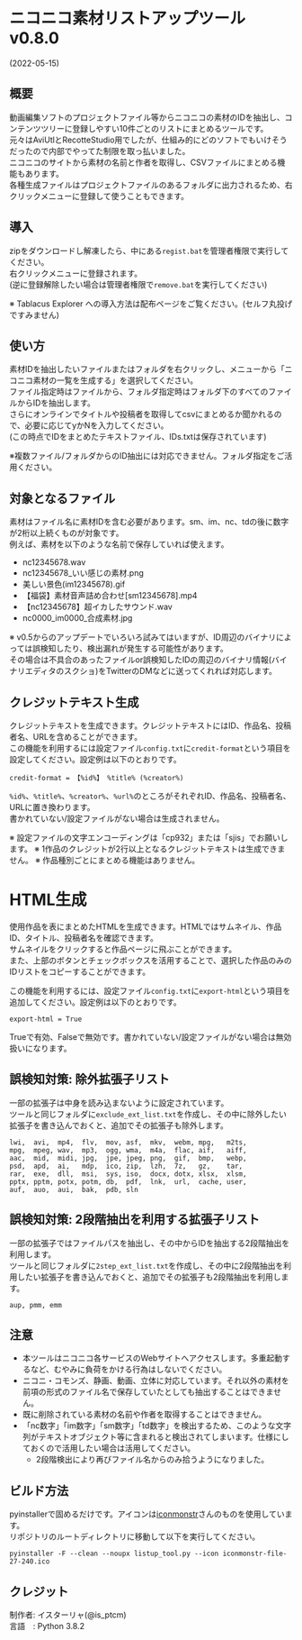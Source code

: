 
# ニコニコ素材リストアップツール v0.8.0
(2022-05-15)

## 概要

動画編集ソフトのプロジェクトファイル等からニコニコの素材のIDを抽出し、コンテンツツリーに登録しやすい10件ごとのリストにまとめるツールです。  
元々はAviUtlとRecotteStudio用でしたが、仕組み的にどのソフトでもいけそうだったので内部でやってた制限を取っ払いました。  
ニコニコのサイトから素材の名前と作者を取得し、CSVファイルにまとめる機能もあります。  
各種生成ファイルはプロジェクトファイルのあるフォルダに出力されるため、右クリックメニューに登録して使うこともできます。

## 導入

zipをダウンロードし解凍したら、中にある`regist.bat`を管理者権限で実行してください。  
右クリックメニューに登録されます。  
(逆に登録解除したい場合は管理者権限で`remove.bat`を実行してください)

※ Tablacus Explorer への導入方法は配布ページをご覧ください。(セルフ丸投げですみません)

## 使い方

素材IDを抽出したいファイルまたはフォルダを右クリックし、メニューから「ニコニコ素材の一覧を生成する」を選択してください。  
ファイル指定時はファイルから、フォルダ指定時はフォルダ下のすべてのファイルからIDを抽出します。  
さらにオンラインでタイトルや投稿者を取得してcsvにまとめるか聞かれるので、必要に応じてyかNを入力してください。  
(この時点でIDをまとめたテキストファイル、IDs.txtは保存されています)

※複数ファイル/フォルダからのID抽出には対応できません。フォルダ指定をご活用ください。

## 対象となるファイル

素材はファイル名に素材IDを含む必要があります。sm、im、nc、tdの後に数字が2桁以上続くものが対象です。  
例えば、素材を以下のような名前で保存していれば使えます。

+ nc12345678.wav
+ nc12345678_いい感じの素材.png
+ 美しい景色(im12345678).gif
+ 【福袋】素材音声詰め合わせ[sm12345678].mp4
+ 【nc12345678】超イカしたサウンド.wav
+ nc0000_im0000_合成素材.jpg

※ v0.5からのアップデートでいろいろ試みてはいますが、ID周辺のバイナリによっては誤検知したり、検出漏れが発生する可能性があります。  
その場合は不具合のあったファイルor誤検知したIDの周辺のバイナリ情報(バイナリエディタのスクショ)をTwitterのDMなどに送ってくれれば対応します。

## クレジットテキスト生成

クレジットテキストを生成できます。クレジットテキストにはID、作品名、投稿者名、URLを含めることができます。  
この機能を利用するには設定ファイル`config.txt`に`credit-format`という項目を設定してください。設定例は以下のとおりです。

	credit-format = 【%id%】 %title% (%creator%)

`%id%`、`%title%`、`%creator%`、`%url%`のところがそれぞれID、作品名、投稿者名、URLに置き換わります。  
書かれていない/設定ファイルがない場合は生成されません。

※ 設定ファイルの文字エンコーディングは「cp932」または「sjis」でお願いします。
※ 1作品のクレジットが2行以上となるクレジットテキストは生成できません。
※ 作品種別ごとにまとめる機能はありません。

# HTML生成

使用作品を表にまとめたHTMLを生成できます。HTMLではサムネイル、作品ID、タイトル、投稿者名を確認できます。  
サムネイルをクリックすると作品ページに飛ぶことができます。  
また、上部のボタンとチェックボックスを活用することで、選択した作品のみのIDリストをコピーすることができます。

この機能を利用するには、設定ファイル`config.txt`に`export-html`という項目を追加してください。設定例は以下のとおりです。

	export-html = True

Trueで有効、Falseで無効です。書かれていない/設定ファイルがない場合は無効扱いになります。

## 誤検知対策: 除外拡張子リスト

一部の拡張子は中身を読み込まないように設定されています。  
ツールと同じフォルダに`exclude_ext_list.txt`を作成し、その中に除外したい拡張子を書き込んでおくと、追加でその拡張子も除外します。

	lwi,  avi,  mp4,  flv,  mov, asf,  mkv,  webm, mpg,   m2ts,
	mpg,  mpeg, wav,  mp3,  ogg, wma,  m4a,  flac, aif,   aiff,
	aac,  mid,  midi, jpg,  jpe, jpeg, png,  gif,  bmp,   webp,
	psd,  apd,  ai,   mdp,  ico, zip,  lzh,  7z,   gz,    tar,
	rar,  exe,  dll,  msi,  sys, iso,  docx, dotx, xlsx,  xlsm,
	pptx, pptm, potx, potm, db,  pdf,  lnk,  url,  cache, user,
	auf,  auo,  aui,  bak,  pdb, sln

## 誤検知対策: 2段階抽出を利用する拡張子リスト

一部の拡張子ではファイルパスを抽出し、その中からIDを抽出する2段階抽出を利用します。  
ツールと同じフォルダに`2step_ext_list.txt`を作成し、その中に2段階抽出を利用したい拡張子を書き込んでおくと、追加でその拡張子も2段階抽出を利用します。

	aup, pmm, emm

## 注意

+ 本ツールはニコニコ各サービスのWebサイトへアクセスします。多重起動するなど、むやみに負荷をかける行為はしないでください。
+ ニコニ・コモンズ、静画、動画、立体に対応しています。それ以外の素材を前項の形式のファイル名で保存していたとしても抽出することはできません。
+ 既に削除されている素材の名前や作者を取得することはできません。
+ 「nc数字」「im数字」「sm数字」「td数字」を検出するため、このような文字列がテキストオブジェクト等に含まれると検出されてしまいます。仕様にしておくので活用したい場合は活用してください。
	+ 2段階検出により再びファイル名からのみ拾うようになりました。

## ビルド方法

pyinstallerで固めるだけです。アイコンは[iconmonstr](https://iconmonstr.com/file-27-svg/)さんのものを使用しています。  
リポジトリのルートディレクトリに移動して以下を実行してください。

	pyinstaller -F --clean --noupx listup_tool.py --icon iconmonstr-file-27-240.ico

## クレジット

制作者: イスターリャ(@is_ptcm)  
言語　: Python 3.8.2

